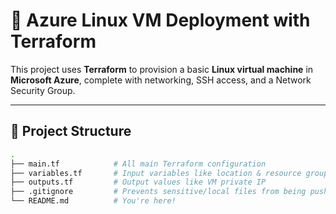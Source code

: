 # 🚀 Azure Linux VM Deployment with Terraform

This project uses **Terraform** to provision a basic **Linux virtual machine** in **Microsoft Azure**, complete with networking, SSH access, and a Network Security Group.

---

## 📁 Project Structure

```bash
.
├── main.tf            # All main Terraform configuration
├── variables.tf       # Input variables like location & resource group
├── outputs.tf         # Output values like VM private IP
├── .gitignore         # Prevents sensitive/local files from being pushed
└── README.md          # You're here!
